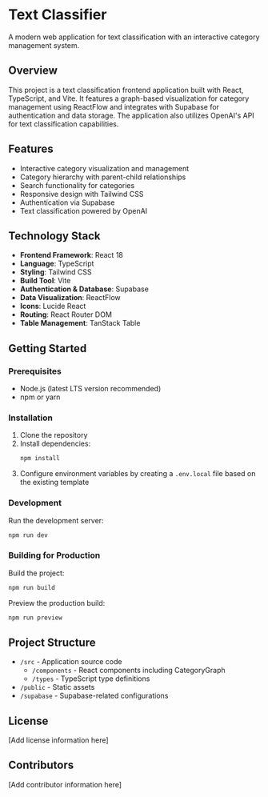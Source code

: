 # Text Classifier

A modern web application for text classification with an interactive category management system.

## Overview

This project is a text classification frontend application built with React, TypeScript, and Vite. It features a graph-based visualization for category management using ReactFlow and integrates with Supabase for authentication and data storage. The application also utilizes OpenAI's API for text classification capabilities.

## Features

- Interactive category visualization and management
- Category hierarchy with parent-child relationships
- Search functionality for categories
- Responsive design with Tailwind CSS
- Authentication via Supabase
- Text classification powered by OpenAI

## Technology Stack

- **Frontend Framework**: React 18
- **Language**: TypeScript
- **Styling**: Tailwind CSS
- **Build Tool**: Vite
- **Authentication & Database**: Supabase
- **Data Visualization**: ReactFlow
- **Icons**: Lucide React
- **Routing**: React Router DOM
- **Table Management**: TanStack Table

## Getting Started

### Prerequisites

- Node.js (latest LTS version recommended)
- npm or yarn

### Installation

1. Clone the repository
2. Install dependencies:
   ```bash
   npm install
   ```
3. Configure environment variables by creating a `.env.local` file based on the existing template

### Development

Run the development server:

```bash
npm run dev
```

### Building for Production

Build the project:

```bash
npm run build
```

Preview the production build:

```bash
npm run preview
```

## Project Structure

- `/src` - Application source code
  - `/components` - React components including CategoryGraph
  - `/types` - TypeScript type definitions
- `/public` - Static assets
- `/supabase` - Supabase-related configurations

## License

[Add license information here]

## Contributors

[Add contributor information here]

